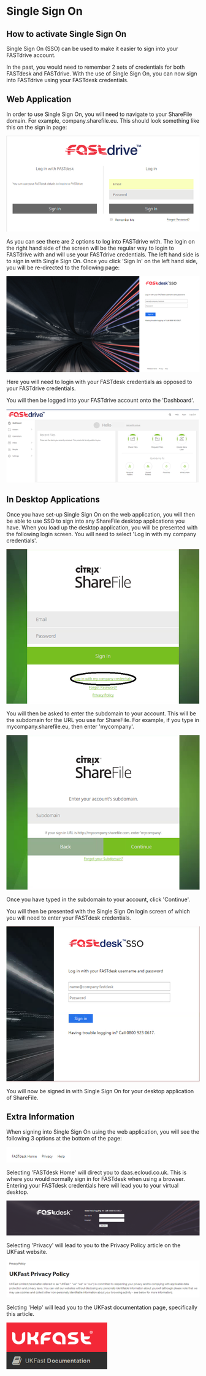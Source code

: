 # Single Sign On

## How to activate Single Sign On

Single Sign On (SSO) can be used to make it easier to sign into your FASTdrive account. 

In the past, you would need to remember 2 sets of credentials for both FASTdesk and FASTdrive. With the use of Single Sign On, you can now sign into FASTdrive using your FASTdesk credentials. 

## Web Application

In order to use Single Sign On, you will need to navigate to your ShareFile domain. For example, company.sharefile.eu. This should look something like this on the sign in page: 

![ssoimage1](files/ssoimage1.PNG)

As you can see there are 2 options to log into FASTdrive with. The login on the right hand side of the screen will be the regular way to login to FASTdrive with and will use your FASTdrive credentials. The left hand side is to sign in with Single Sign On. Once you click 'Sign In' on the left hand side, you will be re-directed to the following page: 

![ssoimage2](files/ssoimage2.PNG)

Here you will need to login with your FASTdesk credentials as opposed to your FASTdrive credentials. 
 
You will then be logged into your FASTdrive account onto the 'Dashboard'.

![ssoimage3.1](files/ssoimage3.1.PNG)

## In Desktop Applications 

Once you have set-up Single Sign On on the web application, you will then be able to use SSO to sign into any ShareFile desktop applications you have. When you load up the desktop application, you will be presented with the following login screen. You will need to select 'Log in with my company credentials'. 

![ssoimage4](files/ssoimage4.png)

You will then be asked to enter the subdomain to your account. This will be the subdomain for the URL you use for ShareFile. For example, if you type in mycompany.sharefile.eu, then enter 'mycompany'. 

![ssoimage5](files/ssoimage5.PNG)

Once you have typed in the subdomain to your account, click 'Continue'. 

You will then be presented with the Single Sign On login screen of which you will need to enter your FASTdesk credentials. 

![ssoimage6](files/ssoimage6.PNG)

You will now be signed in with Single Sign On for your desktop application of ShareFile.

## Extra Information

When signing into Single Sign On using the web application, you will see the following 3 options at the bottom of the page: 

![ssoimage7](files/ssoimage7.PNG)

Selecting 'FASTdesk Home' will direct you to daas.ecloud.co.uk. This is where you would normally sign in for FASTdesk when using a browser. Entering your FASTdesk credentials here will lead you to your virtual desktop. 

![ssoimage8](files/ssoimage8.PNG)

Selecting 'Privacy' will lead to you to the Privacy Policy article on the UKFast website. 

![ssoimage9](files/ssoimage9.PNG)

Selcting 'Help' will lead you to the UKFast documentation page, specifically this article. 

![ssoimage10](files/ssoimage10.PNG)


